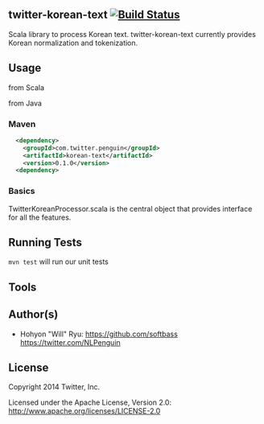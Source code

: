 

## twitter-korean-text [![Build Status](https://secure.travis-ci.org/twitter/twitter-korean-text.png?branch=master)](http://travis-ci.org/twitter/twitter-korean-text)

Scala library to process Korean text. twitter-korean-text currently provides Korean normalization and tokenization. 

## Usage

from Scala

from Java


### Maven
```xml
  <dependency>
    <groupId>com.twitter.penguin</groupId>
    <artifactId>korean-text</artifactId>
    <version>0.1.0</version>
  <dependency>
```

### Basics

TwitterKoreanProcessor.scala is the central object that provides interface for all the features.

## Running Tests

`mvn test` will run our unit tests

## Tools



## Author(s)

* Hohyon "Will" Ryu: https://github.com/softbass https://twitter.com/NLPenguin

## License

Copyright 2014 Twitter, Inc.

Licensed under the Apache License, Version 2.0: http://www.apache.org/licenses/LICENSE-2.0
